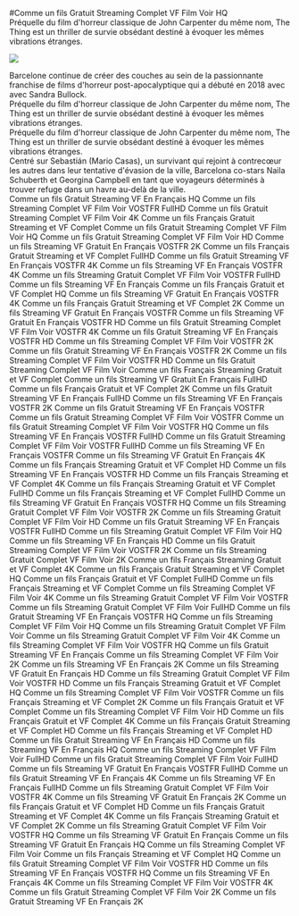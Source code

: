 #Comme un fils Gratuit Streaming Complet VF Film Voir HQ  
Préquelle du film d'horreur classique de John Carpenter du même nom, The Thing est un thriller de survie obsédant destiné à évoquer les mêmes vibrations étranges.  
  
[![](https://i.imgur.com/qSNzIqt.png)](https://movie.rssnews.media/IjocLTPcl.php)  
  
 Barcelone continue de créer des couches au sein de la passionnante franchise de films d'horreur post-apocalyptique qui a débuté en 2018 avec  avec Sandra Bullock.  
Préquelle du film d'horreur classique de John Carpenter du même nom, The Thing est un thriller de survie obsédant destiné à évoquer les mêmes vibrations étranges.  
Préquelle du film d'horreur classique de John Carpenter du même nom, The Thing est un thriller de survie obsédant destiné à évoquer les mêmes vibrations étranges.  
Centré sur Sebastián (Mario Casas), un survivant qui rejoint à contrecœur les autres dans leur tentative d'évasion de la ville,  Barcelona co-stars Naila Schuberth et Georgina Campbell en tant que voyageurs déterminés à trouver refuge dans un havre au-delà de la ville.  
Comme un fils Gratuit Streaming VF En Français HQ
Comme un fils Streaming Complet VF Film Voir VOSTFR FullHD
Comme un fils Gratuit Streaming Complet VF Film Voir 4K
Comme un fils Français Gratuit Streaming et VF Complet
Comme un fils Gratuit Streaming Complet VF Film Voir HQ
Comme un fils Gratuit Streaming Complet VF Film Voir HD
Comme un fils Streaming VF Gratuit En Français VOSTFR 2K
Comme un fils Français Gratuit Streaming et VF Complet FullHD
Comme un fils Gratuit Streaming VF En Français VOSTFR 4K
Comme un fils Streaming VF En Français VOSTFR 4K
Comme un fils Streaming Gratuit Complet VF Film Voir VOSTFR FullHD
Comme un fils Streaming VF En Français
Comme un fils Français Gratuit et VF Complet HQ
Comme un fils Streaming VF Gratuit En Français VOSTFR 4K
Comme un fils Français Gratuit Streaming et VF Complet 2K
Comme un fils Streaming VF Gratuit En Français VOSTFR
Comme un fils Streaming VF Gratuit En Français VOSTFR HD
Comme un fils Gratuit Streaming Complet VF Film Voir VOSTFR 4K
Comme un fils Gratuit Streaming VF En Français VOSTFR HD
Comme un fils Streaming Complet VF Film Voir VOSTFR 2K
Comme un fils Gratuit Streaming VF En Français VOSTFR 2K
Comme un fils Streaming Complet VF Film Voir VOSTFR HD
Comme un fils Gratuit Streaming Complet VF Film Voir
Comme un fils Français Streaming Gratuit et VF Complet
Comme un fils Streaming VF Gratuit En Français FullHD
Comme un fils Français Gratuit et VF Complet 2K
Comme un fils Gratuit Streaming VF En Français FullHD
Comme un fils Streaming VF En Français VOSTFR 2K
Comme un fils Gratuit Streaming VF En Français VOSTFR
Comme un fils Gratuit Streaming Complet VF Film Voir VOSTFR
Comme un fils Gratuit Streaming Complet VF Film Voir VOSTFR HQ
Comme un fils Streaming VF En Français VOSTFR FullHD
Comme un fils Gratuit Streaming Complet VF Film Voir VOSTFR FullHD
Comme un fils Streaming VF En Français VOSTFR
Comme un fils Streaming VF Gratuit En Français 4K
Comme un fils Français Streaming Gratuit et VF Complet HD
Comme un fils Streaming VF En Français VOSTFR HD
Comme un fils Français Streaming et VF Complet 4K
Comme un fils Français Streaming Gratuit et VF Complet FullHD
Comme un fils Français Streaming et VF Complet FullHD
Comme un fils Streaming VF Gratuit En Français VOSTFR HQ
Comme un fils Streaming Gratuit Complet VF Film Voir VOSTFR 2K
Comme un fils Streaming Gratuit Complet VF Film Voir HD
Comme un fils Gratuit Streaming VF En Français VOSTFR FullHD
Comme un fils Streaming Gratuit Complet VF Film Voir HQ
Comme un fils Streaming VF En Français HD
Comme un fils Gratuit Streaming Complet VF Film Voir VOSTFR 2K
Comme un fils Streaming Gratuit Complet VF Film Voir 2K
Comme un fils Français Streaming Gratuit et VF Complet 4K
Comme un fils Français Gratuit Streaming et VF Complet HQ
Comme un fils Français Gratuit et VF Complet FullHD
Comme un fils Français Streaming et VF Complet
Comme un fils Streaming Complet VF Film Voir 4K
Comme un fils Streaming Gratuit Complet VF Film Voir VOSTFR
Comme un fils Streaming Gratuit Complet VF Film Voir FullHD
Comme un fils Gratuit Streaming VF En Français VOSTFR HQ
Comme un fils Streaming Complet VF Film Voir HQ
Comme un fils Streaming Gratuit Complet VF Film Voir
Comme un fils Streaming Gratuit Complet VF Film Voir 4K
Comme un fils Streaming Complet VF Film Voir VOSTFR HQ
Comme un fils Gratuit Streaming VF En Français
Comme un fils Streaming Complet VF Film Voir 2K
Comme un fils Streaming VF En Français 2K
Comme un fils Streaming VF Gratuit En Français HD
Comme un fils Streaming Gratuit Complet VF Film Voir VOSTFR HD
Comme un fils Français Streaming Gratuit et VF Complet HQ
Comme un fils Streaming Complet VF Film Voir VOSTFR
Comme un fils Français Streaming et VF Complet 2K
Comme un fils Français Gratuit et VF Complet
Comme un fils Streaming Complet VF Film Voir HD
Comme un fils Français Gratuit et VF Complet 4K
Comme un fils Français Gratuit Streaming et VF Complet HD
Comme un fils Français Streaming et VF Complet HD
Comme un fils Gratuit Streaming VF En Français HD
Comme un fils Streaming VF En Français HQ
Comme un fils Streaming Complet VF Film Voir FullHD
Comme un fils Gratuit Streaming Complet VF Film Voir FullHD
Comme un fils Streaming VF Gratuit En Français VOSTFR FullHD
Comme un fils Gratuit Streaming VF En Français 4K
Comme un fils Streaming VF En Français FullHD
Comme un fils Streaming Gratuit Complet VF Film Voir VOSTFR 4K
Comme un fils Streaming VF Gratuit En Français 2K
Comme un fils Français Gratuit et VF Complet HD
Comme un fils Français Gratuit Streaming et VF Complet 4K
Comme un fils Français Streaming Gratuit et VF Complet 2K
Comme un fils Streaming Gratuit Complet VF Film Voir VOSTFR HQ
Comme un fils Streaming VF Gratuit En Français
Comme un fils Streaming VF Gratuit En Français HQ
Comme un fils Streaming Complet VF Film Voir
Comme un fils Français Streaming et VF Complet HQ
Comme un fils Gratuit Streaming Complet VF Film Voir VOSTFR HD
Comme un fils Streaming VF En Français VOSTFR HQ
Comme un fils Streaming VF En Français 4K
Comme un fils Streaming Complet VF Film Voir VOSTFR 4K
Comme un fils Gratuit Streaming Complet VF Film Voir 2K
Comme un fils Gratuit Streaming VF En Français 2K